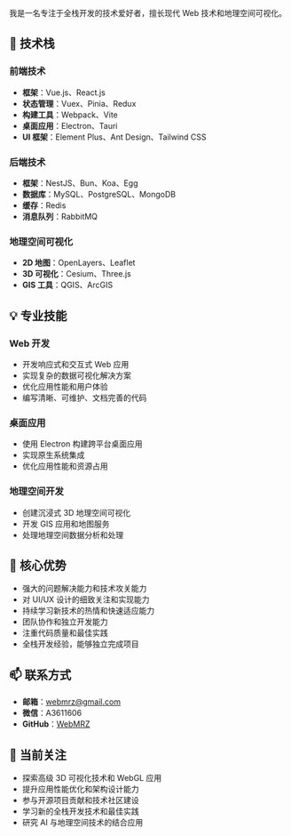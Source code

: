 我是一名专注于全栈开发的技术爱好者，擅长现代 Web 技术和地理空间可视化。

## 🚀 技术栈

### 前端技术
- **框架**：Vue.js、React.js
- **状态管理**：Vuex、Pinia、Redux
- **构建工具**：Webpack、Vite
- **桌面应用**：Electron、Tauri
- **UI 框架**：Element Plus、Ant Design、Tailwind CSS

### 后端技术
- **框架**：NestJS、Bun、Koa、Egg
- **数据库**：MySQL、PostgreSQL、MongoDB
- **缓存**：Redis
- **消息队列**：RabbitMQ

### 地理空间可视化
- **2D 地图**：OpenLayers、Leaflet
- **3D 可视化**：Cesium、Three.js
- **GIS 工具**：QGIS、ArcGIS

## 💡 专业技能

### Web 开发
- 开发响应式和交互式 Web 应用
- 实现复杂的数据可视化解决方案
- 优化应用性能和用户体验
- 编写清晰、可维护、文档完善的代码

### 桌面应用
- 使用 Electron 构建跨平台桌面应用
- 实现原生系统集成
- 优化应用性能和资源占用

### 地理空间开发
- 创建沉浸式 3D 地理空间可视化
- 开发 GIS 应用和地图服务
- 处理地理空间数据分析和处理

## 🌟 核心优势

- 强大的问题解决能力和技术攻关能力
- 对 UI/UX 设计的细致关注和实现能力
- 持续学习新技术的热情和快速适应能力
- 团队协作和独立开发能力
- 注重代码质量和最佳实践
- 全栈开发经验，能够独立完成项目

## 📫 联系方式
- **邮箱**：webmrz@gmail.com
- **微信**：A3611606
- **GitHub**：[WebMRZ](https://github.com/WebMRZ)

## 🎯 当前关注

- 探索高级 3D 可视化技术和 WebGL 应用
- 提升应用性能优化和架构设计能力
- 参与开源项目贡献和技术社区建设
- 学习新的全栈开发技术和最佳实践
- 研究 AI 与地理空间技术的结合应用
 